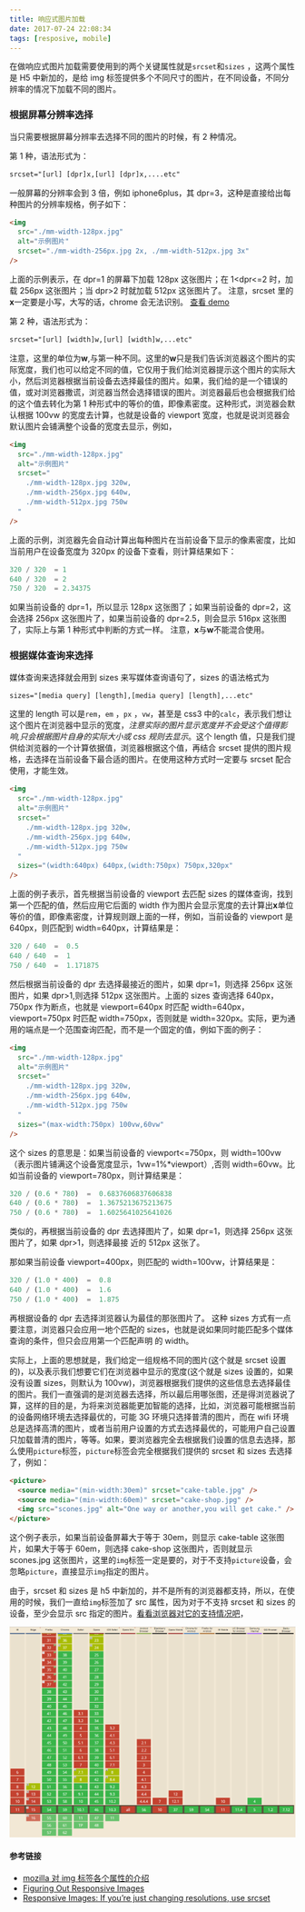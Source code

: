 ```yaml
---
title: 响应式图片加载
date: 2017-07-24 22:08:34
tags: [resposive, mobile]
---
```


在做响应式图片加载需要使用到的两个关键属性就是`srcset`和`sizes` ，这两个属性是 H5 中新加的，是给 img 标签提供多个不同尺寸的图片，在不同设备，不同分辨率的情况下加载不同的图片。

### 根据屏幕分辨率选择

当只需要根据屏幕分辨率去选择不同的图片的时候，有 2 种情况。

第 1 种，语法形式为：

```html
srcset="[url] [dpr]x,[url] [dpr]x,....etc"
```

一般屏幕的分辨率会到 3 倍，例如 iphone6plus，其 dpr=3，这种是直接给出每种图片的分辨率规格，例子如下：

```html
<img
  src="./mm-width-128px.jpg"
  alt="示例图片"
  srcset="./mm-width-256px.jpg 2x, ./mm-width-512px.jpg 3x"
/>
```

上面的示例表示，在 dpr=1 的屏幕下加载 128px 这张图片；在 1&lt;dpr&lt;=2 时，加载 256px 这张图片；当 dpr&gt;2 时就加载 512px 这张图片了。
注意，srcset 里的**x**一定要是小写，大写的话，chrome 会无法识别。
[查看 demo](https://webkit.org/demos/srcset/)

<!--more-->

第 2 种，语法形式为：

```html
srcset="[url] [width]w,[url] [width]w,...etc"
```

注意，这里的单位为**w**,与第一种不同。这里的**w**只是我们告诉浏览器这个图片的实际宽度，我们也可以给定不同的值，它仅用于我们给浏览器提示这个图片的实际大小，然后浏览器根据当前设备去选择最佳的图片。如果，我们给的是一个错误的值，或对浏览器撒谎，浏览器当然会选择错误的图片。浏览器最后也会根据我们给的这个值去转化为第 1 种形式中的等价的值，即像素密度。这种形式，浏览器会默认根据 100vw 的宽度去计算，也就是设备的 viewport 宽度，也就是说浏览器会默认图片会铺满整个设备的宽度去显示，例如，

```html
<img
  src="./mm-width-128px.jpg"
  alt="示例图片"
  srcset="
    ./mm-width-128px.jpg 320w,
    ./mm-width-256px.jpg 640w,
    ./mm-width-512px.jpg 750w
  "
/>
```

上面的示例，浏览器先会自动计算出每种图片在当前设备下显示的像素密度，比如当前用户在设备宽度为 320px 的设备下查看，则计算结果如下：

```javascript
320 / 320  = 1
640 / 320  = 2
750 / 320  = 2.34375
```

如果当前设备的 dpr=1，所以显示 128px 这张图了；如果当前设备的 dpr=2，这会选择 256px 这张图片了，如果当前设备的 dpr=2.5，则会显示 516px 这张图了，实际上与第 1 种形式中判断的方式一样。
注意，**x**与**w**不能混合使用。

### 根据媒体查询来选择

媒体查询来选择就会用到 sizes 来写媒体查询语句了，sizes 的语法格式为

```html
sizes="[media query] [length],[media query] [length],...etc"
```

这里的 length 可以是`rem`，`em` ，`px` ，`vw`，甚至是 css3 中的`calc`，表示我们想让这个图片在浏览器中显示的宽度，_注意实际的图片显示宽度并不会受这个值得影响,只会根据图片自身的实际大小或 css 规则去显示_。这个 length 值，只是我们提供给浏览器的一个计算依据值，浏览器根据这个值，再结合 srcset 提供的图片规格，去选择在当前设备下最合适的图片。在使用这种方式时一定要与 srcset 配合使用，才能生效。

```html
<img
  src="./mm-width-128px.jpg"
  alt="示例图片"
  srcset="
    ./mm-width-128px.jpg 320w,
    ./mm-width-256px.jpg 640w,
    ./mm-width-512px.jpg 750w
  "
  sizes="(width:640px) 640px,(width:750px) 750px,320px"
/>
```

上面的例子表示，首先根据当前设备的 viewport 去匹配 sizes 的媒体查询，找到第一个匹配的值，然后应用它后面的 width 作为图片会显示宽度的去计算出**x**单位等价的值，即像素密度，计算规则跟上面的一样，例如，当前设备的 viewport 是 640px，则匹配到 width=640px，计算结果是：

```javascript
320 / 640  =  0.5
640 / 640  =  1
750 / 640  =  1.171875
```

然后根据当前设备的 dpr 去选择最接近的图片，如果 dpr=1，则选择 256px 这张图片，如果 dpr>1,则选择 512px 这张图片。上面的 sizes 查询选择 640px，750px 作为断点，也就是 viewport=640px 时匹配 width=640px，viewport=750px 时匹配 width=750px，否则就是 width=320px。实际，更为通用的端点是一个范围查询匹配，而不是一个固定的值，例如下面的例子：

```html
<img
  src="./mm-width-128px.jpg"
  alt="示例图片"
  srcset="
    ./mm-width-128px.jpg 320w,
    ./mm-width-256px.jpg 640w,
    ./mm-width-512px.jpg 750w
  "
  sizes="(max-width:750px) 100vw,60vw"
/>
```

这个 sizes 的意思是：如果当前设备的 viewport&lt;=750px，则 width=100vw（表示图片铺满这个设备宽度显示，1vw=1%\*viewport）,否则 width=60vw。比如当前设备的 viewport=780px，则计算结果是：

```javascript
320 / (0.6 * 780)  =  0.6837606837606838
640 / (0.6 * 780)  =  1.3675213675213675
750 / (0.6 * 780)  =  1.6025641025641026
```

类似的，再根据当前设备的 dpr 去选择图片了，如果 dpr=1，则选择 256px 这张图片了，如果 dpr&gt;1，则选择最接 近的 512px 这张了。

那如果当前设备 viewport=400px，则匹配的 width=100vw，计算结果是：

```javascript
320 / (1.0 * 400)  =  0.8
640 / (1.0 * 400)  =  1.6
750 / (1.0 * 400)  =  1.875
```

再根据设备的 dpr 去选择浏览器认为最佳的那张图片了。
这种 sizes 方式有一点要注意，浏览器只会应用一地个匹配的 sizes，也就是说如果同时能匹配多个媒体查询的条件，但只会应用第一个匹配声明 的 width。

实际上，上面的思想就是，我们给定一组规格不同的图片(这个就是 srcset 设置的)，以及表示我们想要它们在浏览器中显示的宽度(这个就是 sizes 设置的，如果没有设置 sizes，则默认为 100vw)，浏览器根据我们提供的这些信息去选择最佳的图片。我们一直强调的是浏览器去选择，所以最后用哪张图，还是得浏览器说了算，这样的目的是，为将来浏览器能更加智能的选择，比如，浏览器可能根据当前的设备网络环境去选择最优的，可能 3G 环境只选择普清的图片，而在 wifi 环境总是选择高清的图片，或者当前用户设置的方式去选择最优的，可能用户自己设置只加载普清的图片，等等。如果，要浏览器完全去根据我们设置的信息去选择，那么使用`picture`标签，`picture`标签会完全根据我们提供的 srcset 和 sizes 去选择了，例如：

```html
<picture>
  <source media="(min-width:30em)" srcset="cake-table.jpg" />
  <source media="(min-width:60em)" srcset="cake-shop.jpg" />
  <img src="scones.jpg" alt="One way or another,you will get cake." />
</picture>
```

这个例子表示，如果当前设备屏幕大于等于 30em，则显示 cake-table 这张图片，如果大于等于 60em，则选择 cake-shop 这张图片，否则就显示 scones.jpg 这张图片，这里的`img`标签一定是要的，对于不支持`picture`设备，会忽略`picture`，直接显示`img`指定的图片。

由于，srcset 和 sizes 是 h5 中新加的，并不是所有的浏览器都支持，所以，在使用的时候，我们一直给`img`标签加了 src 属性，因为对于不支持 srcset 和 sizes 的设备，至少会显示 src 指定的图片。[看看浏览器对它的支持情况吧](http://caniuse.com/#search=srcset)，

![浏览器对srcset支持情况](./srcset_support.png)

#### 参考链接

- [mozilla 对 img 标签各个属性的介绍](https://developer.mozilla.org/zh-CN/docs/Web/HTML/Element/img)
- [Figuring Out Responsive Images](https://css-tricks.com/video-screencasts/133-figuring-responsive-images/)
- [Responsive Images: If you’re just changing resolutions, use srcset](https://css-tricks.com/responsive-images-youre-just-changing-resolutions-use-srcset/)
